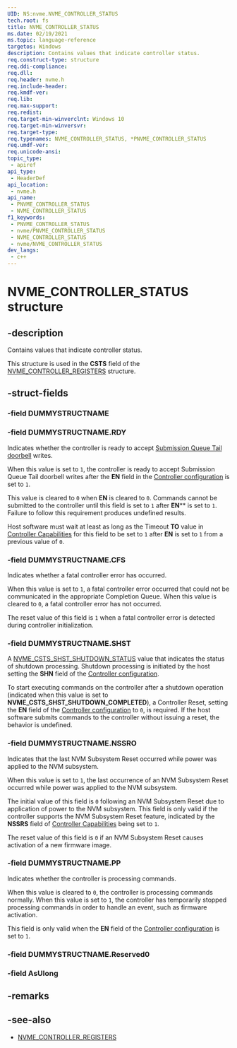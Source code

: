 ```yaml
---
UID: NS:nvme.NVME_CONTROLLER_STATUS
tech.root: fs
title: NVME_CONTROLLER_STATUS
ms.date: 02/19/2021
ms.topic: language-reference
targetos: Windows
description: Contains values that indicate controller status.
req.construct-type: structure
req.ddi-compliance: 
req.dll: 
req.header: nvme.h
req.include-header: 
req.kmdf-ver: 
req.lib: 
req.max-support: 
req.redist: 
req.target-min-winverclnt: Windows 10
req.target-min-winversvr: 
req.target-type: 
req.typenames: NVME_CONTROLLER_STATUS, *PNVME_CONTROLLER_STATUS
req.umdf-ver: 
req.unicode-ansi: 
topic_type:
 - apiref
api_type:
 - HeaderDef
api_location:
 - nvme.h
api_name:
 - PNVME_CONTROLLER_STATUS
 - NVME_CONTROLLER_STATUS
f1_keywords:
 - PNVME_CONTROLLER_STATUS
 - nvme/PNVME_CONTROLLER_STATUS
 - NVME_CONTROLLER_STATUS
 - nvme/NVME_CONTROLLER_STATUS
dev_langs:
 - c++
---
```


# NVME_CONTROLLER_STATUS structure


## -description

Contains values that indicate controller status.

This structure is used in the **CSTS** field of the [NVME_CONTROLLER_REGISTERS](../nvme/ns-nvme-nvme_controller_registers.md) structure.

## -struct-fields

### -field DUMMYSTRUCTNAME

### -field DUMMYSTRUCTNAME.RDY

Indicates whether the controller is ready to accept [Submission Queue Tail doorbell](ns-nvme-nvme_submission_queue_tail_doorbell.md) writes.

When this value is set to `1`, the controller is ready to accept Submission Queue Tail doorbell writes after the **EN** field in the [Controller configuration](ns-nvme-nvme_controller_configuration.md) is set to `1`.

This value is cleared to `0` when **EN** is cleared to `0`. Commands cannot be submitted to the controller until this field is set to `1` after **EN**** is set to `1`. Failure to follow this requirement produces undefined results.

Host software must wait at least as long as the Timeout **TO** value in [Controller Capabilities](ns-nvme-nvme_controller_capabilities.md) for this field to be set to `1` after **EN** is set to `1` from a previous value of `0`.

### -field DUMMYSTRUCTNAME.CFS

Indicates whether a fatal controller error has occurred.

When this value is set to `1`, a fatal controller error occurred that could not be communicated in the appropriate Completion Queue.
When this value is cleared to `0`, a fatal controller error has not occurred.

The reset value of this field is `1` when a fatal controller error is detected during controller initialization.

### -field DUMMYSTRUCTNAME.SHST

A [NVME_CSTS_SHST_SHUTDOWN_STATUS](ne-nvme-nvme_csts_shst_shutdown_status.md) value that indicates the status of shutdown processing. Shutdown processing is initiated by the host setting the **SHN** field of the [Controller configuration](ns-nvme-nvme_controller_configuration.md).

To start executing commands on the controller after a shutdown operation (indicated when this value is set to **NVME_CSTS_SHST_SHUTDOWN_COMPLETED**), a Controller Reset, setting the **EN** field of the [Controller configuration](ns-nvme-nvme_controller_configuration.md) to `0`, is required. If the host software submits commands to the controller without issuing a reset, the behavior is undefined.

### -field DUMMYSTRUCTNAME.NSSRO

Indicates that the last NVM Subsystem Reset occurred while power was applied to the NVM subsystem.

When this value is set to `1`, the last occurrence of an NVM Subsystem Reset occurred while power was applied to the NVM subsystem.

The initial value of this field is `0` following an NVM Subsystem Reset due to application of power to the NVM subsystem. This field is only valid if the controller supports the NVM Subsystem Reset feature, indicated by the **NSSRS** field of [Controller Capabilities](ns-nvme-nvme_controller_capabilities.md) being set to `1`.

The reset value of this field is `0` if an NVM Subsystem Reset causes activation of a new firmware image.

### -field DUMMYSTRUCTNAME.PP

Indicates whether the controller is processing commands.

When this value is cleared to `0`, the controller is processing commands normally. When this value is set to `1`, the controller has temporarily stopped processing commands in order to handle an event, such as firmware activation. 

This field is only valid when the **EN** field of the [Controller configuration](ns-nvme-nvme_controller_configuration.md) is set to `1`.

### -field DUMMYSTRUCTNAME.Reserved0

### -field AsUlong

## -remarks

## -see-also

- [NVME_CONTROLLER_REGISTERS](../nvme/ns-nvme-nvme_controller_registers.md)

